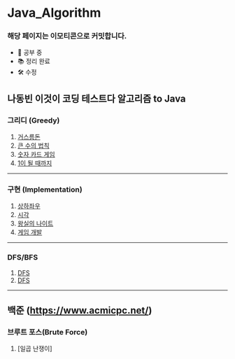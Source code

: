 # Java_Algorithm

### 해당 페이지는 이모티콘으로 커밋합니다.
- 📝 공부 중
- 📚 정리 완료
- 🛠 수정

## 나동빈 이것이 코딩 테스트다 알고리즘 to Java

### <h>그리디 (Greedy)</h>
1. [거스름돈](https://github.com/bunsung92/Java_Algorithm/blob/main/Algorithm/src/ndb/greedy/Exchange.java)
2. [큰 수의 법칙](https://github.com/bunsung92/Java_Algorithm/blob/main/Algorithm/src/ndb/greedy/LawOfLargeNumbers.java)
3. [숫자 카드 게임](https://github.com/bunsung92/Java_Algorithm/blob/main/Algorithm/src/ndb/greedy/NumberCardGame.java)
4. [1이 될 때까지](https://github.com/bunsung92/Java_Algorithm/blob/main/Algorithm/src/ndb/greedy/UntilItBecomesOne.java)

***

### <h>구현 (Implementation)</h>
1. [상하좌우](https://github.com/bunsung92/Java_Algorithm/blob/main/Algorithm/src/ndb/implementation/UpDownLeftRight.java)
2. [시각](https://github.com/bunsung92/Java_Algorithm/blob/main/Algorithm/src/ndb/implementation/Time.java)
3. [왕실의 나이트](https://github.com/bunsung92/Java_Algorithm/blob/main/Algorithm/src/ndb/implementation/RoyalKnight.java)
4. [게임 개발](https://github.com/bunsung92/Java_Algorithm/blob/main/Algorithm/src/ndb/implementation/GameDevelopment.java)

***

### <h>DFS/BFS</h>
1. [DFS](https://github.com/bunsung92/Java_Algorithm/tree/main/Algorithm/src/ndb/dfs)
2. [DFS](https://github.com/bunsung92/Java_Algorithm/tree/main/Algorithm/src/ndb/bfs)

***

## 백준 (https://www.acmicpc.net/)

### 브루트 포스(Brute Force)
1. [일곱 난쟁이]

